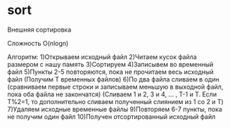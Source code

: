 # sort
Внешняя сортировка

Сложность O(nlogn)

Алгоритм:
1)Открываем исходный файл
2)Читаем кусок файла размером с нашу память
3)Сортируем
4)Записывем во временный файл
5)Пункты 2-5 повторяются, пока не прочитаем весь исходный файл (Получим T временных файлов)
6)По два файла сливаем в один (сравниваем первые строки и записываем меньшую в выходной файл, пока оба файла не закончатся)
(Сливаем 1 и 2, 3 и 4, ... , T-1 и T.  Если T%2=1, то дополнительно сливаем полученный слиянием из 1 со 2 и T)
7)Удаляем исходные временные файлы
9)Повторяем 6-7 пункты, пока не получим один файл
10)Получен отсортированный исходный файл
